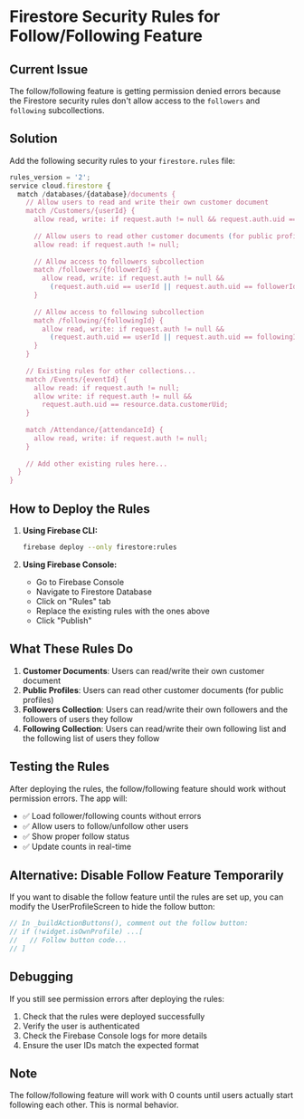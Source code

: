# Firestore Security Rules for Follow/Following Feature

## Current Issue
The follow/following feature is getting permission denied errors because the Firestore security rules don't allow access to the `followers` and `following` subcollections.

## Solution
Add the following security rules to your `firestore.rules` file:

```javascript
rules_version = '2';
service cloud.firestore {
  match /databases/{database}/documents {
    // Allow users to read and write their own customer document
    match /Customers/{userId} {
      allow read, write: if request.auth != null && request.auth.uid == userId;
      
      // Allow users to read other customer documents (for public profiles)
      allow read: if request.auth != null;
      
      // Allow access to followers subcollection
      match /followers/{followerId} {
        allow read, write: if request.auth != null && 
          (request.auth.uid == userId || request.auth.uid == followerId);
      }
      
      // Allow access to following subcollection
      match /following/{followingId} {
        allow read, write: if request.auth != null && 
          (request.auth.uid == userId || request.auth.uid == followingId);
      }
    }
    
    // Existing rules for other collections...
    match /Events/{eventId} {
      allow read: if request.auth != null;
      allow write: if request.auth != null && 
        request.auth.uid == resource.data.customerUid;
    }
    
    match /Attendance/{attendanceId} {
      allow read, write: if request.auth != null;
    }
    
    // Add other existing rules here...
  }
}
```

## How to Deploy the Rules

1. **Using Firebase CLI:**
   ```bash
   firebase deploy --only firestore:rules
   ```

2. **Using Firebase Console:**
   - Go to Firebase Console
   - Navigate to Firestore Database
   - Click on "Rules" tab
   - Replace the existing rules with the ones above
   - Click "Publish"

## What These Rules Do

1. **Customer Documents**: Users can read/write their own customer document
2. **Public Profiles**: Users can read other customer documents (for public profiles)
3. **Followers Collection**: Users can read/write their own followers and the followers of users they follow
4. **Following Collection**: Users can read/write their own following list and the following list of users they follow

## Testing the Rules

After deploying the rules, the follow/following feature should work without permission errors. The app will:

- ✅ Load follower/following counts without errors
- ✅ Allow users to follow/unfollow other users
- ✅ Show proper follow status
- ✅ Update counts in real-time

## Alternative: Disable Follow Feature Temporarily

If you want to disable the follow feature until the rules are set up, you can modify the UserProfileScreen to hide the follow button:

```dart
// In _buildActionButtons(), comment out the follow button:
// if (!widget.isOwnProfile) ...[
//   // Follow button code...
// ]
```

## Debugging

If you still see permission errors after deploying the rules:

1. Check that the rules were deployed successfully
2. Verify the user is authenticated
3. Check the Firebase Console logs for more details
4. Ensure the user IDs match the expected format

## Note

The follow/following feature will work with 0 counts until users actually start following each other. This is normal behavior. 